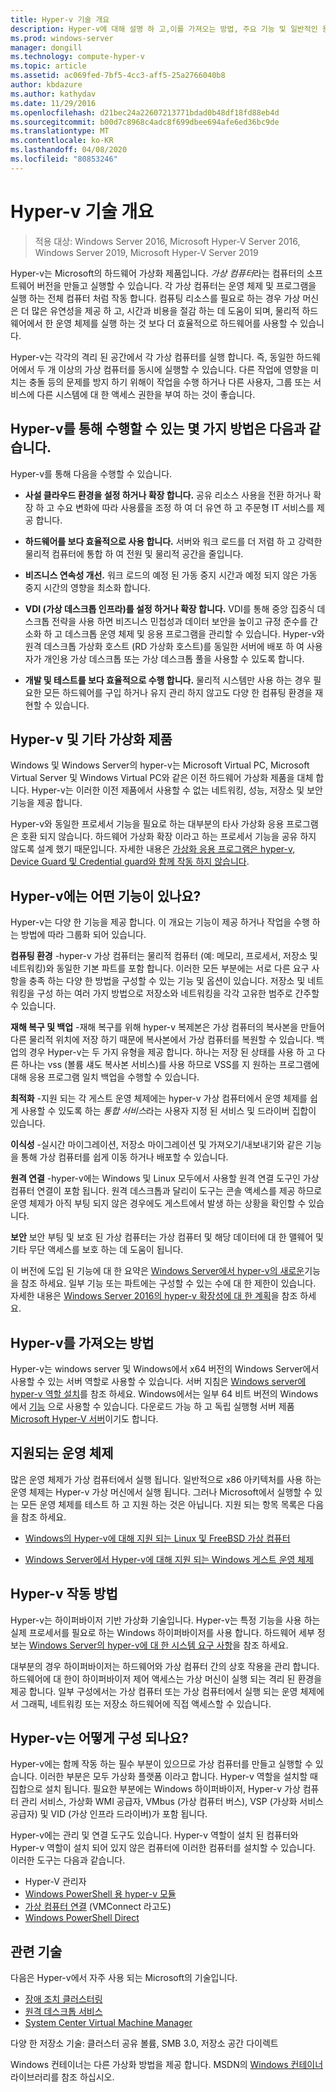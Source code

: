 ```yaml
---
title: Hyper-v 기술 개요
description: Hyper-v에 대해 설명 하 고,이를 가져오는 방법, 주요 기능 및 일반적인 용도를 설명 합니다.
ms.prod: windows-server
manager: dongill
ms.technology: compute-hyper-v
ms.topic: article
ms.assetid: ac069fed-7bf5-4cc3-aff5-25a2766040b8
author: kbdazure
ms.author: kathydav
ms.date: 11/29/2016
ms.openlocfilehash: d21bec24a22607213771bdad0b48df18fd88eb4d
ms.sourcegitcommit: b00d7c8968c4adc8f699dbee694afe6ed36bc9de
ms.translationtype: MT
ms.contentlocale: ko-KR
ms.lasthandoff: 04/08/2020
ms.locfileid: "80853246"
---
```

# <a name="hyper-v-technology-overview"></a>Hyper-v 기술 개요

>적용 대상: Windows Server 2016, Microsoft Hyper-V Server 2016, Windows Server 2019, Microsoft Hyper-V Server 2019

Hyper-v는 Microsoft의 하드웨어 가상화 제품입니다. *가상 컴퓨터*라는 컴퓨터의 소프트웨어 버전을 만들고 실행할 수 있습니다. 각 가상 컴퓨터는 운영 체제 및 프로그램을 실행 하는 전체 컴퓨터 처럼 작동 합니다. 컴퓨팅 리소스를 필요로 하는 경우 가상 머신은 더 많은 유연성을 제공 하 고, 시간과 비용을 절감 하는 데 도움이 되며, 물리적 하드웨어에서 한 운영 체제를 실행 하는 것 보다 더 효율적으로 하드웨어를 사용할 수 있습니다.

Hyper-v는 각각의 격리 된 공간에서 각 가상 컴퓨터를 실행 합니다. 즉, 동일한 하드웨어에서 두 개 이상의 가상 컴퓨터를 동시에 실행할 수 있습니다. 다른 작업에 영향을 미치는 충돌 등의 문제를 방지 하기 위해이 작업을 수행 하거나 다른 사용자, 그룹 또는 서비스에 다른 시스템에 대 한 액세스 권한을 부여 하는 것이 좋습니다.

## <a name="some-ways-hyper-v-can-help-you"></a>Hyper-v를 통해 수행할 수 있는 몇 가지 방법은 다음과 같습니다.

Hyper-v를 통해 다음을 수행할 수 있습니다.

- **사설 클라우드 환경을 설정 하거나 확장 합니다.** 공유 리소스 사용을 전환 하거나 확장 하 고 수요 변화에 따라 사용률을 조정 하 여 더 유연 하 고 주문형 IT 서비스를 제공 합니다.

- **하드웨어를 보다 효율적으로 사용 합니다.** 서버와 워크 로드를 더 저렴 하 고 강력한 물리적 컴퓨터에 통합 하 여 전원 및 물리적 공간을 줄입니다.

- **비즈니스 연속성 개선.** 워크 로드의 예정 된 가동 중지 시간과 예정 되지 않은 가동 중지 시간의 영향을 최소화 합니다.

- **VDI (가상 데스크톱 인프라)를 설정 하거나 확장 합니다.** VDI를 통해 중앙 집중식 데스크톱 전략을 사용 하면 비즈니스 민첩성과 데이터 보안을 높이고 규정 준수를 간소화 하 고 데스크톱 운영 체제 및 응용 프로그램을 관리할 수 있습니다. Hyper-v와 원격 데스크톱 가상화 호스트 (RD 가상화 호스트)를 동일한 서버에 배포 하 여 사용자가 개인용 가상 데스크톱 또는 가상 데스크톱 풀을 사용할 수 있도록 합니다.

- **개발 및 테스트를 보다 효율적으로 수행 합니다.** 물리적 시스템만 사용 하는 경우 필요한 모든 하드웨어를 구입 하거나 유지 관리 하지 않고도 다양 한 컴퓨팅 환경을 재현할 수 있습니다.

## <a name="hyper-v-and-other-virtualization-products"></a>Hyper-v 및 기타 가상화 제품

Windows 및 Windows Server의 hyper-v는 Microsoft Virtual PC, Microsoft Virtual Server 및 Windows Virtual PC와 같은 이전 하드웨어 가상화 제품을 대체 합니다. Hyper-v는 이러한 이전 제품에서 사용할 수 없는 네트워킹, 성능, 저장소 및 보안 기능을 제공 합니다.

Hyper-v와 동일한 프로세서 기능을 필요로 하는 대부분의 타사 가상화 응용 프로그램은 호환 되지 않습니다. 하드웨어 가상화 확장 이라고 하는 프로세서 기능을 공유 하지 않도록 설계 했기 때문입니다. 자세한 내용은 [가상화 응용 프로그램은 hyper-v, Device Guard 및 Credential guard와 함께 작동 하지 않습니다](https://support.microsoft.com/kb/3204980).

## <a name="what-features-does-hyper-v-have"></a>Hyper-v에는 어떤 기능이 있나요?

Hyper-v는 다양 한 기능을 제공 합니다. 이 개요는 기능이 제공 하거나 작업을 수행 하는 방법에 따라 그룹화 되어 있습니다.

**컴퓨팅 환경** -hyper-v 가상 컴퓨터는 물리적 컴퓨터 (예: 메모리, 프로세서, 저장소 및 네트워킹)와 동일한 기본 파트를 포함 합니다. 이러한 모든 부분에는 서로 다른 요구 사항을 충족 하는 다양 한 방법을 구성할 수 있는 기능 및 옵션이 있습니다. 저장소 및 네트워킹을 구성 하는 여러 가지 방법으로 저장소와 네트워킹을 각각 고유한 범주로 간주할 수 있습니다.

**재해 복구 및 백업** -재해 복구를 위해 hyper-v 복제본은 가상 컴퓨터의 복사본을 만들어 다른 물리적 위치에 저장 하기 때문에 복사본에서 가상 컴퓨터를 복원할 수 있습니다. 백업의 경우 Hyper-v는 두 가지 유형을 제공 합니다. 하나는 저장 된 상태를 사용 하 고 다른 하나는 vss (볼륨 섀도 복사본 서비스)를 사용 하므로 VSS를 지 원하는 프로그램에 대해 응용 프로그램 일치 백업을 수행할 수 있습니다.

**최적화** -지원 되는 각 게스트 운영 체제에는 hyper-v 가상 컴퓨터에서 운영 체제를 쉽게 사용할 수 있도록 하는 *통합 서비스*라는 사용자 지정 된 서비스 및 드라이버 집합이 있습니다.

**이식성** -실시간 마이그레이션, 저장소 마이그레이션 및 가져오기/내보내기와 같은 기능을 통해 가상 컴퓨터를 쉽게 이동 하거나 배포할 수 있습니다.

**원격 연결** -hyper-v에는 Windows 및 Linux 모두에서 사용할 원격 연결 도구인 가상 컴퓨터 연결이 포함 됩니다. 원격 데스크톱과 달리이 도구는 콘솔 액세스를 제공 하므로 운영 체제가 아직 부팅 되지 않은 경우에도 게스트에서 발생 하는 상황을 확인할 수 있습니다.

**보안** 보안 부팅 및 보호 된 가상 컴퓨터는 가상 컴퓨터 및 해당 데이터에 대 한 맬웨어 및 기타 무단 액세스를 보호 하는 데 도움이 됩니다.

이 버전에 도입 된 기능에 대 한 요약은 [Windows Server에서 hyper-v의 새로운](What-s-new-in-Hyper-V-on-Windows.md)기능을 참조 하세요. 일부 기능 또는 파트에는 구성할 수 있는 수에 대 한 제한이 있습니다. 자세한 내용은 [Windows Server 2016의 hyper-v 확장성에 대 한 계획](plan/Plan-for-Hyper-V-scalability-in-Windows-Server-2016.md)을 참조 하세요.

## <a name="how-to-get-hyper-v"></a>Hyper-v를 가져오는 방법

Hyper-v는 windows server 및 Windows에서 x64 버전의 Windows Server에서 사용할 수 있는 서버 역할로 사용할 수 있습니다. 서버 지침은 [Windows server에 hyper-v 역할 설치](get-started/Install-the-Hyper-V-role-on-Windows-Server.md)를 참조 하세요. Windows에서는 일부 64 비트 버전의 Windows에서 [기능](https://docs.microsoft.com/virtualization/hyper-v-on-windows/index) 으로 사용할 수 있습니다. 다운로드 가능 하 고 독립 실행형 서버 제품 [Microsoft Hyper-V 서버](https://www.microsoft.com/evalcenter/evaluate-hyper-v-server-2019)이기도 합니다.

## <a name="supported-operating-systems"></a>지원되는 운영 체제

많은 운영 체제가 가상 컴퓨터에서 실행 됩니다. 일반적으로 x86 아키텍처를 사용 하는 운영 체제는 Hyper-v 가상 머신에서 실행 됩니다. 그러나 Microsoft에서 실행할 수 있는 모든 운영 체제를 테스트 하 고 지원 하는 것은 아닙니다. 지원 되는 항목 목록은 다음을 참조 하세요.

- [Windows의 Hyper-v에 대해 지원 되는 Linux 및 FreeBSD 가상 컴퓨터](Supported-Linux-and-FreeBSD-virtual-machines-for-Hyper-V-on-Windows.md)

- [Windows Server에서 Hyper-v에 대해 지원 되는 Windows 게스트 운영 체제](Supported-Windows-guest-operating-systems-for-Hyper-V-on-Windows.md)

## <a name="how-hyper-v-works"></a>Hyper-v 작동 방법

Hyper-v는 하이퍼바이저 기반 가상화 기술입니다. Hyper-v는 특정 기능을 사용 하는 실제 프로세서를 필요로 하는 Windows 하이퍼바이저를 사용 합니다. 하드웨어 세부 정보는 [Windows Server의 hyper-v에 대 한 시스템 요구 사항](System-requirements-for-Hyper-V-on-Windows.md)을 참조 하세요.

대부분의 경우 하이퍼바이저는 하드웨어와 가상 컴퓨터 간의 상호 작용을 관리 합니다. 하드웨어에 대 한이 하이퍼바이저 제어 액세스는 가상 머신이 실행 되는 격리 된 환경을 제공 합니다. 일부 구성에서는 가상 컴퓨터 또는 가상 컴퓨터에서 실행 되는 운영 체제에서 그래픽, 네트워킹 또는 저장소 하드웨어에 직접 액세스할 수 있습니다.

## <a name="what-does-hyper-v-consist-of"></a>Hyper-v는 어떻게 구성 되나요?

Hyper-v에는 함께 작동 하는 필수 부분이 있으므로 가상 컴퓨터를 만들고 실행할 수 있습니다. 이러한 부분은 모두 가상화 플랫폼 이라고 합니다. Hyper-v 역할을 설치할 때 집합으로 설치 됩니다. 필요한 부분에는 Windows 하이퍼바이저, Hyper-v 가상 컴퓨터 관리 서비스, 가상화 WMI 공급자, VMbus (가상 컴퓨터 버스), VSP (가상화 서비스 공급자) 및 VID (가상 인프라 드라이버)가 포함 됩니다.

Hyper-v에는 관리 및 연결 도구도 있습니다. Hyper-v 역할이 설치 된 컴퓨터와 Hyper-v 역할이 설치 되어 있지 않은 컴퓨터에 이러한 컴퓨터를 설치할 수 있습니다. 이러한 도구는 다음과 같습니다.

- Hyper-V 관리자
- [Windows PowerShell 용 hyper-v 모듈](https://docs.microsoft.com/powershell/module/hyper-v/index)
- [가상 컴퓨터 연결](https://docs.microsoft.com/windows-server/virtualization/hyper-v/learn-more/hyper-v-virtual-machine-connect) \(VMConnect 라고도\)
- [Windows PowerShell Direct](manage/Manage-Windows-virtual-machines-with-PowerShell-Direct.md)

## <a name="related-technologies"></a>관련 기술

다음은 Hyper-v에서 자주 사용 되는 Microsoft의 기술입니다.

- [장애 조치 클러스터링](../../failover-clustering/whats-new-in-failover-clustering.md)
- [원격 데스크톱 서비스](../../remote/remote-desktop-services/Host-desktops-and-apps-in-Remote-Desktop-Services.md)
- [System Center Virtual Machine Manager](https://docs.microsoft.com/system-center/vmm/overview)

다양 한 저장소 기술: 클러스터 공유 볼륨, SMB 3.0, 저장소 공간 다이렉트

Windows 컨테이너는 다른 가상화 방법을 제공 합니다. MSDN의 [Windows 컨테이너](https://docs.microsoft.com/virtualization/windowscontainers/index) 라이브러리를 참조 하십시오.
